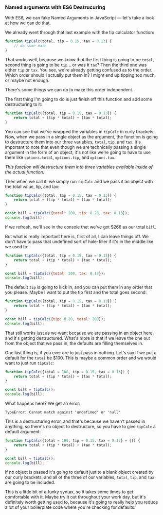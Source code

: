### Named arguments with ES6 Destrucuring 

With ES6, we can fake Named Arguments in JavaScript — let's take a look at how we can do that. 

We already went through that last example with the tip calculator function:

```js
function tipCalc(total, tip = 0.15, tax = 0.13) {
	// do some math
}
```

That works well, because we know that the first thing is going to be `total`, second thing is going to be `tip`... or was it `tax`? Then the third one was either `tip` or `tax`. You see, we're already getting confused as to the order. Which order should I actually put them in? I might end up tipping too much, or maybe not enough.

There's some things we can do to make this order independent. 

The first thing I'm going to do is just finish off this function and add some destructuring to it:

```js
function tipCalc({total, tip = 0.15, tax = 0.13}) {
    return total + (tip * total) + (tax * total);
}
```

You can see that we've wrapped the variables in `tipCalc` in curly brackets. Now, when we pass in a single object as the argument, the function is going to destructure them into our three variables, `total`, `tip`, and `tax`. It's important to note that even though we are technically passing a single argument in the form of an object, it's not like we're going to have to use them like `options.total`, `options.tip`, and `options.tax`. 

_This function will destructure them into three variables available inside of the actual function._

Then when we call it, we simply run `tipCalc` and we pass it an object with the total value, tip, and tax:

```js
function tipCalc({total, tip = 0.15, tax = 0.13}) {
    return total + (tip * total) + (tax * total);
}

const bill = tipCalc({total: 200, tip: 0.20, tax: 0.13});
console.log(bill);
```

If we refresh, we'll see in the console that we've got $266 as our total `bill`.

But what is really important here is, first of all, I can leave things off. We don't have to pass that undefined sort of hole-filler if it's in the middle like we used to:

```js
function tipCalc({total, tip = 0.15, tax = 0.13}) {
    return total + (tip * total) + (tax * total);
}

const bill = tipCalc({total: 200, tax: 0.13});
console.log(bill);
```

The default `tip` is going to kick in, and you can put them in any order that you please. Maybe I want to put the tip first and the total goes second:

```js
function tipCalc({total, tip = 0.15, tax = 0.13}) {
    return total + (tip * total) + (tax * total);
}

const bill = tipCalc({tip: 0.20, total: 200});
console.log(bill);
```

That still works just as we want because we are passing in an object here, and it's getting destructured. What's more is that if we leave the one out from the object that we pass in, the defaults are filling themselves in. 

One last thing is, if you ever are to just pass in nothing. Let's say if we put a default for the `total` be $100. This is maybe a common order and we would want to just run `tipCalc`:

```js
function tipCalc({total = 100, tip = 0.15, tax = 0.13}) {
    return total + (tip * total) + (tax * total);
}

const bill = tipCalc();
console.log(bill);
```

What happens here? We get an error: 

`TypeError: Cannot match against 'undefined' or 'null'`

This is a destructuring error, and that's because we haven't passed in anything, so there's no object to destructure, so you have to give `tipCalc` a default argument:

```js
function tipCalc({total = 100, tip = 0.15, tax = 0.13} = {}) {
    return total + (tip * total) + (tax * total);
}

const bill = tipCalc();
console.log(bill);
```


If no object is passed it's going to default just to a blank object created by our curly brackets, and all of the three of our variables, `total`, `tip`, and `tax` are going to be included.

This is a little bit of a funky syntax, so it takes some times to get comfortable with it. Maybe try it out throughout your work day, but it's definitely worth getting used to, because it's going to really help you reduce a lot of your boilerplate code where you're checking for defaults.
